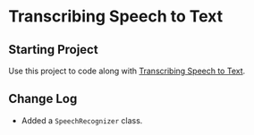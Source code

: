 # Transcribing Speech to Text

## Starting Project

Use this project to code along with [Transcribing Speech to Text](https://developer.apple.com/tutorials/app-dev-training/transcribing-speech-to-text).

## Change Log

* Added a `SpeechRecognizer` class.
